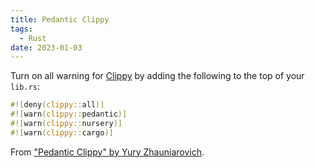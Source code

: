 ```yaml
---
title: Pedantic Clippy
tags:
  - Rust
date: 2023-01-03
---
```


Turn on all warning for [Clippy](https://github.com/rust-lang/rust-clippy) by adding the following to the top of your `lib.rs`:

```rust
#![deny(clippy::all)]
#![warn(clippy::pedantic)]
#![warn(clippy::nursery)]
#![warn(clippy::cargo)]
```

From ["Pedantic Clippy" by Yury Zhauniarovich](https://zhauniarovich.com/post/2021/2021-09-pedantic-clippy/#paranoid-clippy).
